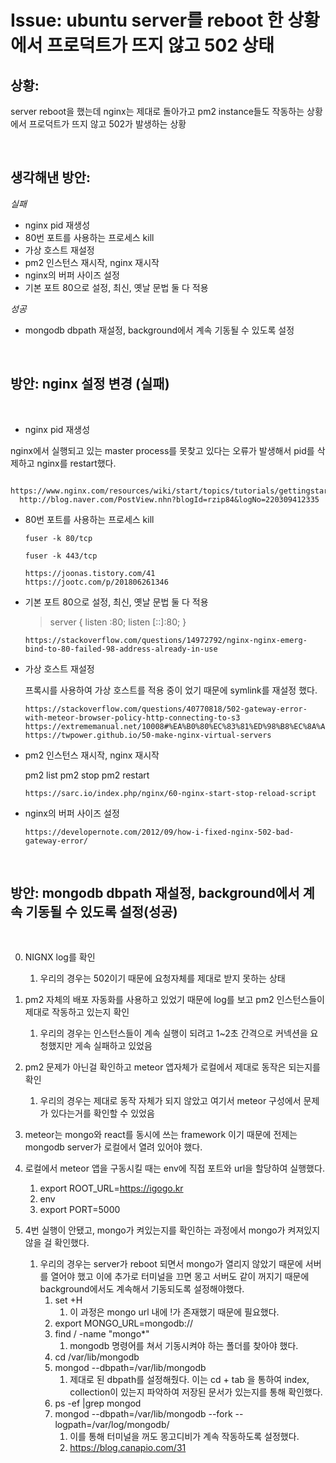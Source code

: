 <!--
author: Dailyscat
purpose: issue arrange
rules:
 (1) 헤더와 문단사이
    <br/>
    <br/>
 (2) 코드가 작성되는 부분은 >로 정리
 (3) 참조는 해당 내용 바로 아래
    <br/>
    <br/>
 (4) 명령어는 bold
 (5) 방안은 ## 안의 과정은 ###
-->

# Issue: ubuntu server를 reboot 한 상황에서 프로덕트가 뜨지 않고 502 상태

## 상황:

server reboot을 했는데 nginx는 제대로 돌아가고 pm2 instance들도 작동하는 상황에서 프로덕트가 뜨지 않고 502가 발생하는 상황

<br/>

## 생각해낸 방안:

_실패_

- nginx pid 재생성
- 80번 포트를 사용하는 프로세스 kill
- 가상 호스트 재설정
- pm2 인스턴스 재시작, nginx 재시작
- nginx의 버퍼 사이즈 설정
- 기본 포트 80으로 설정, 최신, 옛날 문법 둘 다 적용

_성공_

- mongodb dbpath 재설정, background에서 계속 기동될 수 있도록 설정

<br/>

## 방안: nginx 설정 변경 (실패)

<br/>
  
+ nginx pid 재생성

nginx에서 실행되고 있는 master process를 못찾고 있다는 오류가 발생해서 pid를 삭제하고 nginx를 restart했다.

      https://www.nginx.com/resources/wiki/start/topics/tutorials/gettingstarted/
      http://blog.naver.com/PostView.nhn?blogId=rzip84&logNo=220309412335

- 80번 포트를 사용하는 프로세스 kill

  `fuser -k 80/tcp`

  `fuser -k 443/tcp`

      https://joonas.tistory.com/41
      https://jootc.com/p/201806261346

- 기본 포트 80으로 설정, 최신, 옛날 문법 둘 다 적용

  > server {
  > listen :80;
  > listen [::]:80;
  > }

      https://stackoverflow.com/questions/14972792/nginx-nginx-emerg-bind-to-80-failed-98-address-already-in-use

- 가상 호스트 재설정

  프록시를 사용하여 가상 호스트를 적용 중이 었기 때문에 symlink를 재설정 했다.

      https://stackoverflow.com/questions/40770818/502-gateway-error-with-meteor-browser-policy-http-connecting-to-s3
      https://extrememanual.net/10008#%EA%B0%80%EC%83%81%ED%98%B8%EC%8A%A4%ED%8A%B8_%EB%A3%A8%ED%8A%B8_%EB%94%94%EB%A0%89%ED%86%A0%EB%A6%AC_%EC%83%9D%EC%84%B1%EA%B3%BC_%ED%8D%BC%EB%AF%B8%EC%85%98
      https://twpower.github.io/50-make-nginx-virtual-servers

- pm2 인스턴스 재시작, nginx 재시작

  pm2 list
  pm2 stop
  pm2 restart

      https://sarc.io/index.php/nginx/60-nginx-start-stop-reload-script

* nginx의 버퍼 사이즈 설정

      https://developernote.com/2012/09/how-i-fixed-nginx-502-bad-gateway-error/

<br/>

## 방안: mongodb dbpath 재설정, background에서 계속 기동될 수 있도록 설정(성공)

<br/>

0. NIGNX log를 확인

   1. 우리의 경우는 502이기 때문에 요청자체를 제대로 받지 못하는 상태

1. pm2 자체의 배포 자동화를 사용하고 있었기 때문에 log를 보고 pm2 인스턴스들이 제대로 작동하고 있는지 확인

   1. 우리의 경우는 인스턴스들이 계속 실행이 되려고 1~2초 간격으로 커넥션을 요청했지만 게속 실패하고 있었음

1. pm2 문제가 아닌걸 확인하고 meteor 앱자체가 로컬에서 제대로 동작은 되는지를 확인
   1. 우리의 경우는 제대로 동작 자체가 되지 않았고 여기서 meteor 구성에서 문제가 있다는거를 확인할 수 있었음
1. meteor는 mongo와 react를 동시에 쓰는 framework 이기 때문에 전제는 mongodb server가 로컬에서 열려 있어야 했다.
1. 로컬에서 meteor 앱을 구동시킬 때는 env에 직접 포트와 url을 할당하여 실행했다.

   1. export ROOT_URL=https://igogo.kr
   2. env
   3. export PORT=5000

1. 4번 실행이 안됐고, mongo가 켜있는지를 확인하는 과정에서 mongo가 켜져있지 않을 걸 확인했다.
   1. 우리의 경우는 server가 reboot 되면서 mongo가 열리지 않았기 때문에 서버를 열어야 했고 이에 추가로 터미널을 끄면 몽고 서버도 같이 꺼지기 때문에 background에서도 계속해서 기동되도록 설정해야했다.
      1. set +H
         1. 이 과정은 mongo url 내에 !가 존재했기 때문에 필요했다.
      2. export MONGO_URL=mongodb://
      3. find / -name "mongo\*"
         1. mongodb 명령어를 쳐서 기동시켜야 하는 폴더를 찾아야 했다.
      4. cd /var/lib/mongodb
      5. mongod --dbpath=/var/lib/mongodb
         1. 제대로 된 dbpath를 설정해줬다. 이는 cd + tab 을 통하여 index, collection이 있는지 파악하여 저장된 문서가 있는지를 통해 확인했다.
      6. ps -ef |grep mongod
      7. mongod --dbpath=/var/lib/mongodb --fork --logpath=/var/log/mongodb/
         1. 이를 통해 터미널을 꺼도 몽고디비가 계속 작동하도록 설정했다.
         2. https://blog.canapio.com/31

<br/>
